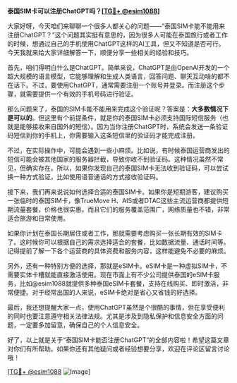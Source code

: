 **泰国SIM卡可以注册ChatGPT吗？[[TG💪+ @esim1088](https://t.me/s/esim1088)]**

大家好呀，今天咱们来聊聊一个很多人都关心的问题——“泰国SIM卡能不能用来注册ChatGPT？”这个问题其实挺有意思的，因为很多人可能在泰国旅行或者工作的时候，想通过自己的手机使用ChatGPT这样的AI工具，但又不知道是否可行。今天我就来给大家详细解答一下，顺便分享一些相关的经验和技巧。

首先，咱们得明白什么是ChatGPT。简单来说，ChatGPT是由OpenAI开发的一个超大规模的语言模型，它能够理解和生成人类语言，回答问题、聊天互动啥的都不在话下。不过，要使用ChatGPT，通常需要注册一个账号并登录。而注册这个步骤，就需要提供一个有效的手机号码进行验证。

那么问题来了，泰国的SIM卡能不能用来完成这个验证呢？答案是：**大多数情况下是可以的**。但这里有个前提条件，就是你的泰国SIM卡必须支持国际短信服务（也就是能够接收来自国外的短信）。因为当你注册ChatGPT时，系统会发送一条验证码短信到你的手机上，你需要输入这条短信里的验证码才能完成注册。

不过，在实际操作中，可能会遇到一些小麻烦。比如说，有时候泰国运营商发出的短信可能会被其他国家的服务器拦截，导致你收不到验证码。这种情况虽然不常见，但确实存在。所以，如果你发现自己的泰国SIM卡无法收到验证码，可以尝试换一种方式验证，比如使用语音通话的方式接收验证码。

接下来，我们再来说说如何选择合适的泰国SIM卡。如果你是短期游客，建议购买一张临时的泰国SIM卡，像TrueMove H、AIS或者DTAC这些主流运营商都提供短期流量套餐，价格也很实惠。而且它们的服务覆盖范围广，网络质量也不错，非常适合旅游和日常使用。

如果你计划在泰国长期居住或者工作，那就需要考虑购买一张长期有效的SIM卡了。这时候你可以根据自己的需求选择适合的套餐，比如数据流量、通话时间等。记得提前了解一下各个运营商的具体资费和服务内容，这样能避免不必要的麻烦。

另外，还有一种特别方便的选择，那就是eSIM卡。eSIM卡是一种虚拟SIM卡，不需要实体卡槽就能直接激活使用。现在市面上有不少公司提供泰国的eSIM卡服务，比如@esim1088就提供多种泰国eSIM卡套餐，支持在线购买、即时激活，非常便捷。对于经常出国的人来说，eSIM卡绝对是省心又省钱的好选择。

最后，我还想提醒大家一点，使用ChatGPT虽然是个很酷的事情，但在享受便利的同时也要注意遵守相关法律法规。尤其是涉及到隐私保护和信息安全方面的问题，一定要多加留意，确保自己的个人信息安全。

好了，以上就是关于“泰国SIM卡能否注册ChatGPT”的全部内容啦！希望这篇文章对你们有所帮助。如果你还有其他疑问或者经验想要分享，欢迎在评论区留言讨论哦！

[[TG💪+ @esim1088](https://t.me/s/esim1088) ![Image](https://i.postimg.cc/4NQfJmqS/Snipaste-2025-05-13-00-14-12.png)]
